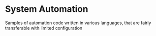 # System Automation

Samples of automation code written in various languages, that are fairly transferable with limited configuration
